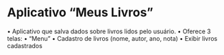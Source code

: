 
# Aplicativo “Meus Livros”
• Aplicativo que salva dados sobre livros lidos pelo usuário.
• Oferece 3 telas:
• “Menu”
• Cadastro de livros (nome, autor, ano, nota)
• Exibir livros cadastrados

